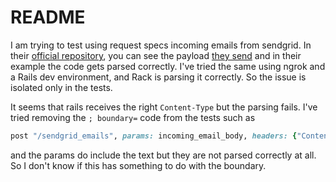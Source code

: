 # README

I am trying to test using request specs incoming emails from sendgrid. In their [official repository](https://github.com/sendgrid/sendgrid-ruby/tree/main/lib/sendgrid/helpers/inbound), you can see the payload [they send](https://github.com/sendgrid/sendgrid-ruby/blob/main/lib/sendgrid/helpers/inbound/send.rb#L14-L22) and in their example the code gets parsed correctly. I've tried the same using ngrok and a Rails dev environment, and Rack is parsing it correctly. So the issue is isolated only in the tests.

It seems that rails receives the right `Content-Type` but the parsing fails. I've tried removing the `; boundary=` code from the tests such as
```ruby
post "/sendgrid_emails", params: incoming_email_body, headers: {"Content-Type" => "multipart/form-data"}
```
and the params do include the text but they are not parsed correctly at all. So I don't know if this has something to do with the boundary.
